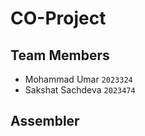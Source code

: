 # CO-Project

## Team Members

- Mohammad Umar `2023324`
- Sakshat Sachdeva `2023474`

## Assembler
